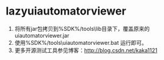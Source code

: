 # lazyuiautomatorviewer
1. 将所有jar包拷贝到%SDK%/tools\lib目录下，覆盖原来的uiautomatorviewer.jar 
2. 使用%SDK%/tools\uiautomatorviewer.bat 运行即可。 
3. 更多开源测试工具参见博客：http://blog.csdn.net/kaka1121
